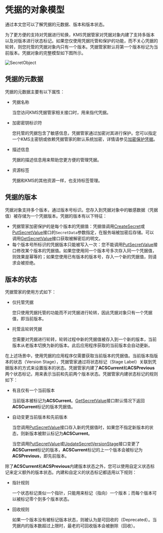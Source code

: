 # 凭据的对象模型

通过本文您可以了解凭据的元数据、版本和版本状态。

为了更方便的支持对凭据进行轮换，KMS凭据管家对凭据对象内建了支持多版本以及对版本进行状态标记。如果您仅使用凭据托管和保护的功能，而不关心凭据的轮转，则您托管的凭据对象内只有一个版本。凭据管家默认将第一个版本标记为当前版本。凭据对象的完整模型如下图所示。

![SecretObject](https://static-aliyun-doc.oss-accelerate.aliyuncs.com/assets/img/zh-CN/0464087951/p81755.png)

## 凭据的元数据

凭据的元数据主要有以下属性：

-   凭据名称

    当您访问KMS凭据管家相关接口时，用来指代凭据。

-   加密密钥标识符

    您托管的凭据包含了敏感信息，凭据管家通过加密对其进行保护。您可以指定一个KMS主密钥或依赖凭据管家的默认系统加密，详情请参见[加密保护凭据](/intl.zh-CN/凭据管家/凭据管家概述.md)。

-   描述信息

    凭据的描述信息用来帮助您更方便的管理凭据。

-   资源标签

    凭据和KMS的其他资源一样，也支持标签管理。


## 凭据的版本

凭据对象支持多个版本，通过版本号标识。您存入到凭据对象中的敏感数据（凭据值）被存储为一个凭据版本。凭据的版本有以下特征：

-   凭据管家加密保护的是每个版本的凭据值：凭据值调用[CreateSecret](/intl.zh-CN/API参考/凭据/CreateSecret.md)或[PutSecretValue](/intl.zh-CN/API参考/凭据/PutSecretValue.md)接口的`SecretData`参数指定，在服务端被加密后存储。可以调用[GetSecretValue](/intl.zh-CN/API参考/凭据/GetSecretValue.md)接口获取被解密后的明文。
-   每个版本号所标识的凭据版本只能被写入一次：您不能调用[PutSecretValue](/intl.zh-CN/API参考/凭据/PutSecretValue.md)接口修改某个版本的凭据值。如果您使用同一个版本号多次存入同一个凭据值，则效果是幂等的；如果您使用已有版本的版本号，存入一个新的凭据值，则请求会被拒绝。

## 版本的状态

凭据管家的使用方式如下：

-   仅托管凭据

    您只使用凭据托管的功能而不对凭据进行轮转，因此凭据对象只有一个凭据值，即当前版本。

-   托管且轮转凭据

    您需要对凭据进行轮转，轮转过程中新的凭据值被存入到一个新的版本，当前版本从老版本切换为新的版本。此后应用程序获取的当前版本会自动更新。


在上述场景中，使用凭据的应用程序仅需要获取当前版本的凭据值。当前版本指版本的状态（Version Stage），凭据管家通过将状态标记（Stage Label）关联到凭据版本的方式来设置版本的状态。凭据管家内建了**ACSCurrent**和**ACSPrevious**两个状态标记，用来表示当前和先前两个版本状态。凭据管家内建状态标记的规则如下：

-   有且仅有一个当前版本

    当前版本被标记为**ACSCurrent**。[GetSecretValue](/intl.zh-CN/API参考/凭据/GetSecretValue.md)接口默认情况下返回**ACSCurrent**标记的版本凭据值。

-   自动变更当前版本和先前版本

    当您调用[PutSecretValue](/intl.zh-CN/API参考/凭据/PutSecretValue.md)接口存入新的凭据值时，如果您不指定新版本的状态，则新版本被默认标记为**ACSCurrent**。

    当您调用[PutSecretValue](/intl.zh-CN/API参考/凭据/PutSecretValue.md)或[UpdateSecretVersionStage](/intl.zh-CN/API参考/凭据/UpdateSecretVersionStage.md)接口变更了**ACSCurrent**标记的版本，**ACSCurrent**标记的上一个版本会被标记为**ACSPrevious**，即先前版本。


除了**ACSCurrent**和**ACSPrevious**内建版本状态之外，您可以使用自定义状态标记来定义额外的版本状态。内建和自定义的状态标记都适用以下规则：

-   指针规则

    一个状态标记类似一个指针，只能用来标记（指向）一个版本；而每个版本可以被标记零个到多个版本状态。

-   回收规则

    如果一个版本没有被标记版本状态，则被认为是可回收的（Deprecated）。当凭据内的版本数超过上限时，最老的可回收版本会被删除（回收）。


